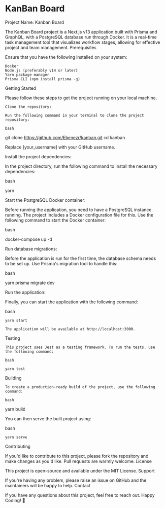 # KanBan Board
Project Name: Kanban Board

The Kanban Board project is a Next.js v13 application built with Prisma and GraphQL, with a PostgreSQL database run through Docker. It is a real-time task management tool that visualizes workflow stages, allowing for effective project and team management.
Prerequisites

Ensure that you have the following installed on your system:

    Docker
    Node.js (preferably v14 or later)
    Yarn package manager
    Prisma CLI (npm install prisma -g)

Getting Started

Please follow these steps to get the project running on your local machine.

    Clone the repository:

    Run the following command in your terminal to clone the project repository:

    bash

git clone https://github.com/Ebenezr/kanban.git
cd kanban

Replace [your_username] with your GitHub username.

Install the project dependencies:

In the project directory, run the following command to install the necessary dependencies:

bash

yarn

Start the PostgreSQL Docker container:

Before running the application, you need to have a PostgreSQL instance running. The project includes a Docker configuration file for this. Use the following command to start the Docker container:

bash

docker-compose up -d

Run database migrations:

Before the application is run for the first time, the database schema needs to be set up. Use Prisma's migration tool to handle this:

bash

yarn prisma migrate dev

Run the application:

Finally, you can start the application with the following command:

bash

    yarn start

    The application will be available at http://localhost:3000.

Testing

    This project uses Jest as a testing framework. To run the tests, use the following command:

    bash

    yarn test

Building

    To create a production-ready build of the project, use the following command:

    bash

yarn build

You can then serve the built project using:

bash

    yarn serve

Contributing

If you'd like to contribute to this project, please fork the repository and make changes as you'd like. Pull requests are warmly welcome.
License

This project is open-source and available under the MIT License.
Support

If you're having any problem, please raise an issue on GitHub and the maintainers will be happy to help.
Contact

If you have any questions about this project, feel free to reach out.
Happy Coding! 🚀
